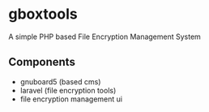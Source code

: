 # gboxtools
A simple PHP based File Encryption Management System

## Components
- gnuboard5 (based cms)
- laravel (file encryption tools)
- file encryption management ui
